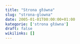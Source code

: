 ```yaml
---
title: "Strona główna"
slug: "strona-glowna"
date: 2005-01-01T00:00:00+01:00
kategorie: ['strona główna']
draft: false
wikilinks: []
---
```

